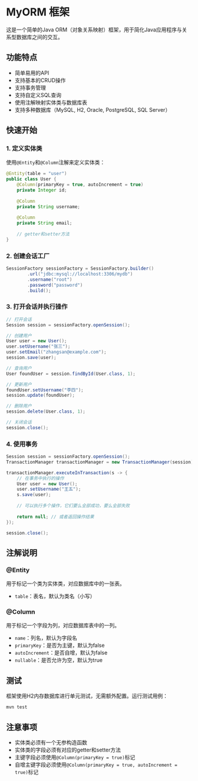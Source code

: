 # MyORM 框架

这是一个简单的Java ORM（对象关系映射）框架，用于简化Java应用程序与关系型数据库之间的交互。

## 功能特点

- 简单易用的API
- 支持基本的CRUD操作
- 支持事务管理
- 支持自定义SQL查询
- 使用注解映射实体类与数据库表
- 支持多种数据库（MySQL, H2, Oracle, PostgreSQL, SQL Server）

## 快速开始

### 1. 定义实体类

使用`@Entity`和`@Column`注解来定义实体类：

```java
@Entity(table = "user")
public class User {
    @Column(primaryKey = true, autoIncrement = true)
    private Integer id;
    
    @Column
    private String username;
    
    @Column
    private String email;
    
    // getter和setter方法
}
```

### 2. 创建会话工厂

```java
SessionFactory sessionFactory = SessionFactory.builder()
        .url("jdbc:mysql://localhost:3306/mydb")
        .username("root")
        .password("password")
        .build();
```

### 3. 打开会话并执行操作

```java
// 打开会话
Session session = sessionFactory.openSession();

// 创建用户
User user = new User();
user.setUsername("张三");
user.setEmail("zhangsan@example.com");
session.save(user);

// 查询用户
User foundUser = session.findById(User.class, 1);

// 更新用户
foundUser.setUsername("李四");
session.update(foundUser);

// 删除用户
session.delete(User.class, 1);

// 关闭会话
session.close();
```

### 4. 使用事务

```java
Session session = sessionFactory.openSession();
TransactionManager transactionManager = new TransactionManager(session);

transactionManager.executeInTransaction(s -> {
    // 在事务中执行的操作
    User user = new User();
    user.setUsername("王五");
    s.save(user);
    
    // 可以执行多个操作，它们要么全部成功，要么全部失败
    
    return null; // 或者返回操作结果
});

session.close();
```

## 注解说明

### @Entity

用于标记一个类为实体类，对应数据库中的一张表。

- `table`：表名，默认为类名（小写）

### @Column

用于标记一个字段为列，对应数据库表中的一列。

- `name`：列名，默认为字段名
- `primaryKey`：是否为主键，默认为false
- `autoIncrement`：是否自增，默认为false
- `nullable`：是否允许为空，默认为true

## 测试

框架使用H2内存数据库进行单元测试，无需额外配置。运行测试用例：

```bash
mvn test
```

## 注意事项

- 实体类必须有一个无参构造函数
- 实体类的字段必须有对应的getter和setter方法
- 主键字段必须使用`@Column(primaryKey = true)`标记
- 自增主键字段必须使用`@Column(primaryKey = true, autoIncrement = true)`标记
